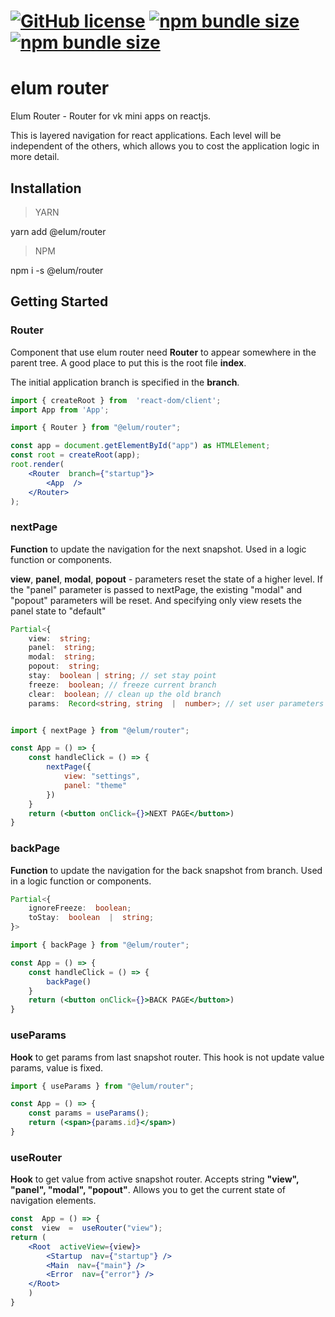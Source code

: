 # [![GitHub license](https://badgen.net/badge/license/MIT/blue)](https://github.com/elum-team/router/tree/master/dist/LICENSE) [![npm bundle size](https://img.shields.io/bundlephobia/min/@elum/router)](https://bundlephobia.com/package/@elum/router) [![npm bundle size](https://img.shields.io/bundlephobia/minzip/@elum/router)](https://bundlephobia.com/package/@elum/router)

  

# elum router

Elum Router - Router for vk mini apps on reactjs.

This is layered navigation for react applications. Each level will be independent of the others, which allows you to cost the application logic in more detail.

## Installation

> YARN

  

yarn add @elum/router

> NPM

  

npm i -s @elum/router

  

## Getting Started

### Router
Component that use elum router need **Router** to appear somewhere in the parent tree. A good place to put this is the root file **index**.

The initial application branch is specified in the **branch**.

```jsx
import { createRoot } from  'react-dom/client';
import App from 'App';

import { Router } from "@elum/router";

const app = document.getElementById("app") as HTMLElement;
const root = createRoot(app);
root.render(
	<Router  branch={"startup"}>
		<App  />
	</Router>
);
```

### nextPage

**Function** to update the navigation for the next snapshot. Used in a logic function or components.

**view**, **panel**, **modal**, **popout** - parameters reset the state of a higher level. If the "panel" parameter is passed to nextPage, the existing "modal" and "popout" parameters will be reset. And specifying only view resets the panel state to "default"
```ts
Partial<{
	view:  string;
	panel:  string;
	modal:  string;
	popout:  string;
	stay:  boolean | string; // set stay point
	freeze:  boolean; // freeze current branch
	clear:  boolean; // clean up the old branch
	params:  Record<string, string  |  number>; // set user parameters
```

```jsx

import { nextPage } from "@elum/router";

const App = () => {
	const handleClick = () => {
		nextPage({
			view: "settings",
			panel: "theme"
		})
	}
	return (<button onClick={}>NEXT PAGE</button>)
}

```

### backPage

**Function** to update the navigation for the back snapshot from branch. Used in a logic function or components.

```ts
Partial<{
	ignoreFreeze:  boolean;
	toStay:  boolean  |  string;
}>
```

```jsx
import { backPage } from "@elum/router";

const App = () => {
	const handleClick = () => {
		backPage()
	}
	return (<button onClick={}>BACK PAGE</button>)
}
```

### useParams

**Hook** to get params from last snapshot router. This hook is not update value params, value is fixed.

```jsx
import { useParams } from "@elum/router";

const App = () => {
	const params = useParams();
	return (<span>{params.id}</span>)
}
```

### useRouter

**Hook** to get value from active snapshot router. Accepts string **"view", "panel", "modal", "popout"**.
Allows you to get the current state of navigation elements.

```jsx
const  App = () => {
const  view  =  useRouter("view");
return (
	<Root  activeView={view}>
		<Startup  nav={"startup"} />
		<Main  nav={"main"} />
		<Error  nav={"error"} />
	</Root>
	)
}
```